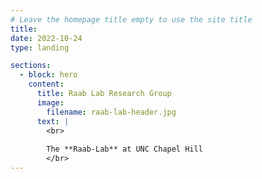 ```yaml
---
# Leave the homepage title empty to use the site title
title:
date: 2022-10-24
type: landing

sections:
  - block: hero
    content:
      title: Raab Lab Research Group
      image:
        filename: raab-lab-header.jpg
      text: |
        <br>
        
        The **Raab-Lab** at UNC Chapel Hill
        </br> 
---
```

  